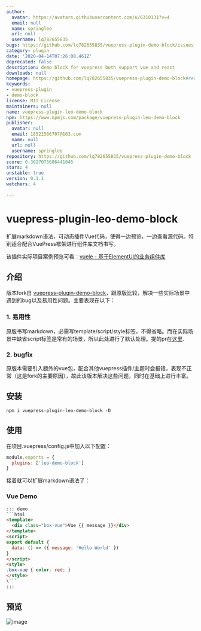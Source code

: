```yaml
---
author:
  avatar: https://avatars.githubusercontent.com/u/6310131?v=4
  email: null
  name: springleo
  url: null
  username: lq782655835
bugs: https://github.com/lq782655835/vuepress-plugin-demo-block/issues
category: plugin
date: '2020-04-14T07:26:08.461Z'
deprecated: false
description: demo block for vuepress both support vue and react
downloads: null
homepage: https://github.com/lq782655835/vuepress-plugin-demo-block#readme
keywords:
- vuepress-plugin
- demo-block
license: MIT License
maintainers: null
name: vuepress-plugin-leo-demo-block
npm: https://www.npmjs.com/package/vuepress-plugin-leo-demo-block
publisher:
  avatar: null
  email: 18521566707@163.com
  name: null
  url: null
  username: springleo
repository: https://github.com/lq782655835/vuepress-plugin-demo-block
score: 0.3627075686441845
stars: 4
unstable: true
version: 0.1.1
watchers: 4

---
```


# vuepress-plugin-leo-demo-block

扩展markdown语法，可动态插件Vue代码，使得一边预览，一边查看源代码。特别适合配合VuePress框架进行组件库文档书写。

该插件实际项目案例预览可看：[vuele - 基于ElementUI的业务组件库](https://lq782655835.github.io/vuele/)

## 介绍

版本fork自 [vuepress-plugin-demo-block](https://github.com/xiguaxigua/vuepress-plugin-demo-block)，跟原版比较，解决一些实际场景中遇到的bug以及易用性问题。主要表现在以下：

### 1. 易用性

原版书写markdown，必需写template/script/style标签，不得省略。而在实际场景中缺省script标签是常有的场景，所以此处进行了默认处理。提的pr在[这里](https://github.com/xiguaxigua/vuepress-plugin-demo-block/pull/23).

### 2. bugfix

原版本需要引入额外的vue包，配合其他vuepress插件/主题时会报错，表现不正常（这是fork的主要原因），故此该版本解决这些问题，同时在基础上进行丰富。

## 安装

```
npm i vuepress-plugin-leo-demo-block -D
```

## 使用

在项目.vuepress/config.js中加入以下配置：
```js
module.exports = {
  plugins: ['leo-demo-block']
}
```

接着就可以扩展markdown语法了：

### Vue Demo

```html
::: demo
```html
<template>
  <div class="box-vue">Vue {{ message }}</div>
</template>
<script>
export default {
  data: () => ({ message: 'Hello World' })
}
</script>
<style>
.box-vue { color: red; }
</style>
\```
:::
```

## 预览

![image](https://user-images.githubusercontent.com/6310131/79427654-9b74e380-7ff7-11ea-83f5-d4af5e3c3aed.png)

